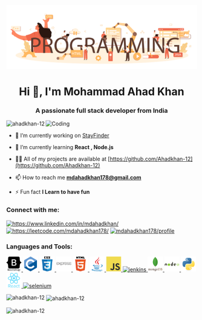 ![Header](./site_coding_12.jpg)
<h1 align="center">Hi 👋, I'm Mohammad Ahad Khan</h1>
<h3 align="center">A passionate full stack developer from India</h3>

<img align="right" alt="Coding" width="400" src="https://img.freepik.com/free-vector/hand-drawn-web-developers_23-2148819604.jpg?w=996&t=st=1679848595~exp=1679849195~hmac=5f52cc87d7dc8f5309b7e92afc4c0cd2cdde6b94288b88e9033decb0e53318e0">

<p align="left"> <img src="https://komarev.com/ghpvc/?username=ahadkhan-12&label=Profile%20views&color=0e75b6&style=flat" alt="ahadkhan-12" /> </p>

- 🔭 I’m currently working on [StayFinder](https://github.com/Ahadkhan-12/Stayfinder---Explore-the-world-around-you)

- 🌱 I’m currently learning **React , Node.js**

- 👨‍💻 All of my projects are available at [https://github.com/Ahadkhan-12](https://github.com/Ahadkhan-12)

- 📫 How to reach me **mdahadkhan178@gmail.com**

- ⚡ Fun fact **I Learn to have fun**

<h3 align="left">Connect with me:</h3>
<p align="left">
<a href="https://www.linkedin.com/in/mdahadkhan/" target="blank"><img align="center" src="https://raw.githubusercontent.com/rahuldkjain/github-profile-readme-generator/master/src/images/icons/Social/linked-in-alt.svg" alt="https://www.linkedin.com/in/mdahadkhan/" height="30" width="40" /></a>
<a href="https://leetcode.com/mdahadkhan178/" target="blank"><img align="center" src="https://raw.githubusercontent.com/rahuldkjain/github-profile-readme-generator/master/src/images/icons/Social/leet-code.svg" alt="https://leetcode.com/mdahadkhan178/" height="30" width="40" /></a>
<a href="https://auth.geeksforgeeks.org/user/mdahadkhan178/profile" target="blank"><img align="center" src="https://raw.githubusercontent.com/rahuldkjain/github-profile-readme-generator/master/src/images/icons/Social/geeks-for-geeks.svg" alt="mdahadkhan178/profile" height="30" width="40" /></a>
</p>

<h3 align="left">Languages and Tools:</h3>
<p align="left"> <a href="https://getbootstrap.com" target="_blank" rel="noreferrer"> <img src="https://raw.githubusercontent.com/devicons/devicon/master/icons/bootstrap/bootstrap-plain-wordmark.svg" alt="bootstrap" width="40" height="40"/> </a> <a href="https://www.cprogramming.com/" target="_blank" rel="noreferrer"> <img src="https://raw.githubusercontent.com/devicons/devicon/master/icons/c/c-original.svg" alt="c" width="40" height="40"/> </a> <a href="https://www.w3schools.com/css/" target="_blank" rel="noreferrer"> <img src="https://raw.githubusercontent.com/devicons/devicon/master/icons/css3/css3-original-wordmark.svg" alt="css3" width="40" height="40"/> </a> <a href="https://expressjs.com" target="_blank" rel="noreferrer"> <img src="https://raw.githubusercontent.com/devicons/devicon/master/icons/express/express-original-wordmark.svg" alt="express" width="40" height="40"/> </a> <a href="https://www.w3.org/html/" target="_blank" rel="noreferrer"> <img src="https://raw.githubusercontent.com/devicons/devicon/master/icons/html5/html5-original-wordmark.svg" alt="html5" width="40" height="40"/> </a> <a href="https://www.java.com" target="_blank" rel="noreferrer"> <img src="https://raw.githubusercontent.com/devicons/devicon/master/icons/java/java-original.svg" alt="java" width="40" height="40"/> </a> <a href="https://developer.mozilla.org/en-US/docs/Web/JavaScript" target="_blank" rel="noreferrer"> <img src="https://raw.githubusercontent.com/devicons/devicon/master/icons/javascript/javascript-original.svg" alt="javascript" width="40" height="40"/> </a> <a href="https://www.jenkins.io" target="_blank" rel="noreferrer"> <img src="https://www.vectorlogo.zone/logos/jenkins/jenkins-icon.svg" alt="jenkins" width="40" height="40"/> </a> <a href="https://www.mongodb.com/" target="_blank" rel="noreferrer"> <img src="https://raw.githubusercontent.com/devicons/devicon/master/icons/mongodb/mongodb-original-wordmark.svg" alt="mongodb" width="40" height="40"/> </a> <a href="https://nodejs.org" target="_blank" rel="noreferrer"> <img src="https://raw.githubusercontent.com/devicons/devicon/master/icons/nodejs/nodejs-original-wordmark.svg" alt="nodejs" width="40" height="40"/> </a> <a href="https://www.python.org" target="_blank" rel="noreferrer"> <img src="https://raw.githubusercontent.com/devicons/devicon/master/icons/python/python-original.svg" alt="python" width="40" height="40"/> </a> <a href="https://reactjs.org/" target="_blank" rel="noreferrer"> <img src="https://raw.githubusercontent.com/devicons/devicon/master/icons/react/react-original-wordmark.svg" alt="react" width="40" height="40"/> </a> <a href="https://www.selenium.dev" target="_blank" rel="noreferrer"> <img src="https://raw.githubusercontent.com/detain/svg-logos/780f25886640cef088af994181646db2f6b1a3f8/svg/selenium-logo.svg" alt="selenium" width="40" height="40"/> </a> </p>

<p><img align="left" src="https://github-readme-stats.vercel.app/api/top-langs?username=ahadkhan-12&show_icons=true&locale=en&layout=compact" alt="ahadkhan-12" /></p>

<p>&nbsp;<img align="center" src="https://github-readme-stats.vercel.app/api?username=ahadkhan-12&show_icons=true&locale=en" alt="ahadkhan-12" /></p>

<p><img align="center" src="https://github-readme-streak-stats.herokuapp.com/?user=ahadkhan-12&" alt="ahadkhan-12" /></p>

